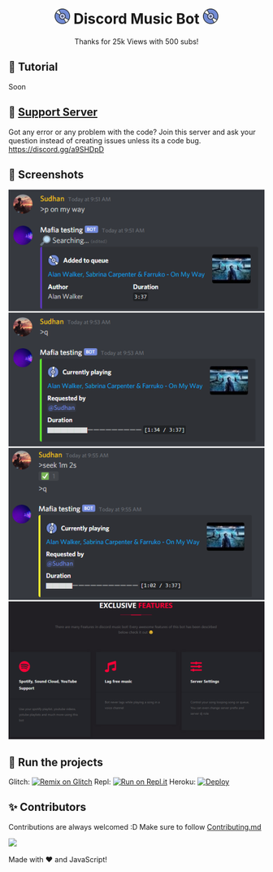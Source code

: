 <h1 align="center"><img src="./assets/logo.gif" width="30px"> Discord Music Bot <img src="./assets/logo.gif" width="30px"></h1>
<p align="center">Thanks for 25k Views with 500 subs!</p>

## 📝 Tutorial
Soon
<!--
Tutorial has been uploaded on YouTube <img src="https://www.youtube.com/about/static/svgs/icons/brand-resources/YouTube_icon_full-color.svg?cache=f2ec7a5" width="30px"> Watch it by clicking [here](https://youtu.be/DQXuTaYa31I)
-->

## 📝 [Support Server](https://discord.gg/a9SHDpD)
Got any error or any problem with the code? Join this server and ask your question instead of creating issues unless its a code bug. https://discord.gg/a9SHDpD

## 📸 Screenshots

<div align="left"><img src="/assets/Screenshot_1.png"></div><div align="center"><img src="/assets/Screenshot_2.png"></div><div align="right"><img src="/assets/Screenshot_3.png"></div>

<div align="center"><img src="/assets/Features.png"></div>

## 💨 Run the projects
Glitch: [![Remix on Glitch](https://cdn.glitch.com/2703baf2-b643-4da7-ab91-7ee2a2d00b5b%2Fremix-button.svg)](https://glitch.com/edit/#!/import/github/SudhanPlayz/Discord-MusicBot)
Repl: [![Run on Repl.it](https://repl.it/badge/github/SudhanPlayz/Discord-MusicBot)](https://repl.it/github/SudhanPlayz/Discord-MusicBot)
Heroku: [![Deploy](https://www.herokucdn.com/deploy/button.svg)](https://heroku.com/deploy?template=https://github.com/SudhanPlayz/Discord-MusicBot)

## ✨ Contributors
Contributions are always welcomed :D Make sure to follow [Contributing.md](/CONTRIBUTING.md)

<a href="https://github.com/SudhanPlayz/Discord-MusicBot/graphs/contributors">
  <img src="https://contributors-img.web.app/image?repo=SudhanPlayz/Discord-MusicBot" />
</a>

Made with :heart: and JavaScript!
